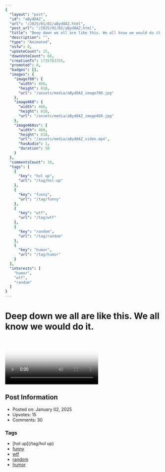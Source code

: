 ```yaml
---
{
  "layout": "post",
  "id": "aByd8AZ",
  "url": "/2025/01/02/aByd8AZ.html",
  "post_url": "/2025/01/02/aByd8AZ.html",
  "title": "Deep down we all are like this. We all know we would do it.",
  "description": "",
  "type": "Animated",
  "nsfw": 0,
  "upVoteCount": 15,
  "downVoteCount": 68,
  "creationTs": 1735783755,
  "promoted": 0,
  "badges": [],
  "images": {
    "image700": {
      "width": 460,
      "height": 818,
      "url": "/assets/media/aByd8AZ_image700.jpg"
    },
    "image460": {
      "width": 460,
      "height": 818,
      "url": "/assets/media/aByd8AZ_image460.jpg"
    },
    "image460sv": {
      "width": 460,
      "height": 818,
      "url": "/assets/media/aByd8AZ_video.mp4",
      "hasAudio": 1,
      "duration": 58
    }
  },
  "commentsCount": 30,
  "tags": [
    {
      "key": "hol up",
      "url": "/tag/hol-up"
    },
    {
      "key": "funny",
      "url": "/tag/funny"
    },
    {
      "key": "wtf",
      "url": "/tag/wtf"
    },
    {
      "key": "random",
      "url": "/tag/random"
    },
    {
      "key": "humor",
      "url": "/tag/humor"
    }
  ],
  "interests": [
    "humor",
    "wtf",
    "random"
  ]
}
---
```


# Deep down we all are like this. We all know we would do it.

<video controls playsinline loop poster="/assets/media/aByd8AZ_image460.jpg">
  <source src="/assets/media/aByd8AZ_video.mp4" type="video/mp4">
  Your browser does not support the video tag.
</video>

## Post Information

- Posted on: January 02, 2025
- Upvotes: 15
- Comments: 30

### Tags

- [hol up](/tag/hol up)
- [funny](/tag/funny)
- [wtf](/tag/wtf)
- [random](/tag/random)
- [humor](/tag/humor)
